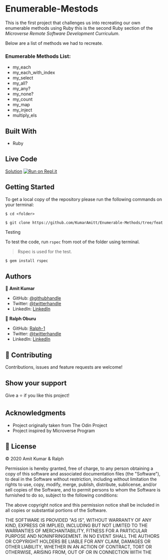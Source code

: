# Enumerable-Mestods

This is the first project that challenges us into recreating our own enumerable methods using Ruby this is the second Ruby section of the *Microverse Remote Software Development Curriculum*.

Below are a list of methods we had to recreate.

### Enumerable Methods List:

- my_each
- my_each_with_index
- my_select
- my_all?
- my_any?
- my_none?
- my_count
- my_map
- my_inject
- multiply_els

## Built With

- Ruby

## Live Code
[Solution](https://repl.it/@Ralph0/Enumerable-Methods#enumerables.rb)
[![Run on Repl.it](https://repl.it/badge/github/acushlakoncept/Enumerable)](https://repl.it/@Acushla/Enumerable)



## Getting Started

To get a local copy of the repository please run the following commands on your terminal:

```
$ cd <folder>
```

```
$ git clone https://github.com/KumarAmitt/Enumerable-Methods/tree/feat
```

Testing

To test the code, run `rspec` from root of the folder using terminal.
> Rspec is used for the test.

~~~bash
$ gem install rspec
~~~


## Authors

👤 **Amit Kumar**

- GitHub: [@githubhandle](https://github.com/KumarAmitt)
- Twitter: [@twitterhandle](https://twitter.com/ArrshAmitt)
- LinkedIn: [LinkedIn](https://www.linkedin.com/in/kumar-amitt)


👤 **Ralph Oburu**

- GitHub: [Ralph-1](https://github.com/Ralph-1)
- Twitter: [@twitterhandle](https://twitter.com/NotRalph0)
- LinkedIn: [LinkedIn](www.linkedin.com/in/ralph-oburu-092a561b1)


## 🤝 Contributing

Contributions, issues and feature requests are welcome!


## Show your support

Give a ⭐️ if you like this project!


## Acknowledgments

- Project originally taken from The Odin Project
- Project inspired by Microverse Program

## 📝 License
&copy; 2020 Amit Kumar & Ralph

Permission is hereby granted, free of charge, to any person obtaining a copy
of this software and associated documentation files (the "Software"), to deal
in the Software without restriction, including without limitation the rights
to use, copy, modify, merge, publish, distribute, sublicense, and/or sell
copies of the Software, and to permit persons to whom the Software is
furnished to do so, subject to the following conditions:

The above copyright notice and this permission notice shall be included in all
copies or substantial portions of the Software.

THE SOFTWARE IS PROVIDED "AS IS", WITHOUT WARRANTY OF ANY KIND, EXPRESS OR
IMPLIED, INCLUDING BUT NOT LIMITED TO THE WARRANTIES OF MERCHANTABILITY,
FITNESS FOR A PARTICULAR PURPOSE AND NONINFRINGEMENT. IN NO EVENT SHALL THE
AUTHORS OR COPYRIGHT HOLDERS BE LIABLE FOR ANY CLAIM, DAMAGES OR OTHER
LIABILITY, WHETHER IN AN ACTION OF CONTRACT, TORT OR OTHERWISE, ARISING FROM,
OUT OF OR IN CONNECTION WITH THE 